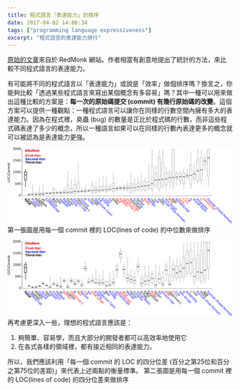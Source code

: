 ```yaml
---
title: 程式語言「表達能力」的排序
date: 2017-04-02 14:06:34
tags: ["programming language expressiveness"]
excerpt: "程式語言的表達能力排行"
---
```


[原始的文章](http://redmonk.com/dberkholz/2013/03/25/programming-languages-ranked-by-expressiveness/)來自於 RedMonk 網站。作者相當有創意地提出了統計的方法，來比較不同程式語言的表達能力。

有可能將不同的程式語言以「表達能力」或說是「效率」做個排序嗎？換言之，你能夠比較「透過某些程式語言來寫出某個概念有多容易」嗎？其中一種可以用來做出這種比較的方案是：**每一次的原始碼提交 (commit) 有幾行原始碼的改變**。這個方案可以提供一種觀點：一種程式語言可以讓你在同樣的行數空間內擁有多大的表達能力。因為在程式裡，臭蟲 (bug) 的數量是正比於程式碼的行數，而非這些程式碼表達了多少的概念，所以一種語言如果可以在同樣的行數內表達更多的概念就可以被認為是表達能力更強。

<!--more-->

![expressiveness weight](/2017/04/02/LOC/expressiveness_weighted.png)
第一張圖是用每一個 commit 裡的 LOC(lines of code) 的中位數來做排序

![expressiveness iqr](/2017/04/02/LOC/expressiveness_iqr.png)
再考慮更深入一些，理想的程式語言應該是：
  1. 夠簡單、容易學，而且大部分的開發者都可以高效率地使用它
  2. 在各式各樣的領域裡，都有接近相同的表達能力。

所以，我們應該利用「每一個 commit 的 LOC 的四分位差 (百分之第25位和百分之第75位的差距)」來代表上述兩點的衡量標準。
第二張圖是用每一個 commit 裡的 LOC(lines of code) 的四分位差來做排序
